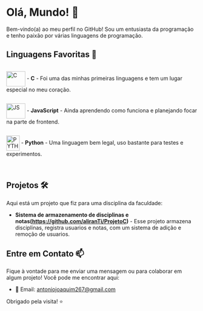 # Olá, Mundo! 👋

Bem-vindo(a) ao meu perfil no GitHub! Sou um entusiasta da programação e tenho paixão por várias linguagens de programação.

## Linguagens Favoritas 🚀
<div style="display:grid">
 <p> <img align="center" alt="C" height="40" width="50" src="https://cdn.jsdelivr.net/gh/devicons/devicon/icons/c/c-original.svg" />
- <b>C</b> - Foi uma das minhas primeiras linguagens e tem um lugar especial no meu coração. </p>
<p>  <img align="center" alt="JS" height="40" width="50" src="https://cdn.jsdelivr.net/gh/devicons/devicon/icons/javascript/javascript-original.svg" />
- <b>JavaScript</b> - Ainda aprendendo como funciona e planejando focar na parte de frontend. </p>
<p><img align="center" alt="PYTHON" height="40" width="35"  src="https://upload.wikimedia.org/wikipedia/commons/c/c3/Python-logo-notext.svg" />
- <b>Python</b> - Uma linguagem bem legal, uso bastante para testes e experimentos. </p>
          
</div>


## Projetos 🛠️

Aqui está um projeto que fiz para uma disciplina da faculdade:

- **Sistema de armazenamento de disciplinas e notas(https://github.com/aliranTi/ProjetoC)** - Esse projeto armazena disciplinas, registra usuarios e notas, com um sistema de adição e remoção de usuarios.


## Entre em Contato 📫

Fique à vontade para me enviar uma mensagem ou para colaborar em algum projeto! Você pode me encontrar aqui:

- 📧 Email: antoniojoaquim267@gmail.com

Obrigado pela visita! ⭐️
